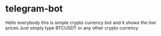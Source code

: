 # telegram-bot
Hello everybody
this is simple crypto currency bot and it shows the live prices
Just simply type BTCUSDT or any other crypto currency  
